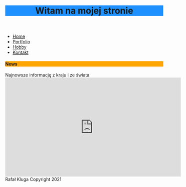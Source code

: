 

<html lang="pl">

<p></p>
<header>
<h1 style="background-color: dodgerblue;" id="h_16577770611611246601105">Witam na mojej stronie</h1>
</header><nav>
 <body>
  
<ul>
  <li><a href="index.html">Home</a></li>
  <li><a href="newsy.html">Portfolio</a></li>
  <li><a href="hobby.html">Hobby</a></li>
  <li><a href="kontakt.html">Kontakt</a></li>
</ul>
</nav>
<section></section>
<aside>
<h4 style="background-color: orange;">News</h4>
Najnowsze informację z kraju i ze świata</aside>

<iframe width="560" height="315" src="https://www.youtube.com/embed/fn3KWM1kuAw" frameborder="0" allow="accelerometer; autoplay; clipboard-write; encrypted-media; gyroscope; picture-in-picture" allowfullscreen></iframe>


<footer>
  Rafał Kluga 
  Copyright 2021
</footer>
</body>
</html>

